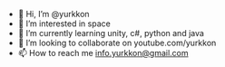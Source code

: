 - 👋 Hi, I’m @yurkkon
- 👀 I’m interested in space
- 🌱 I’m currently learning unity, c#, python and java
- 💞️ I’m looking to collaborate on youtube.com/yurkkon
- 📫 How to reach me info.yurkkon@gmail.com

<!---
yurkkon/yurkkon is a ✨ special ✨ repository because its `README.md` (this file) appears on your GitHub profile.
You can click the Preview link to take a look at your changes.
--->
